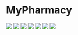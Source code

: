 # MyPharmacy
![](http://cs625431.vk.me/v625431950/2c975/cywH6sHJwfk.jpg)
![](http://cs625431.vk.me/v625431950/2c97f/MH4VmQ1U7s8.jpg)
![](http://cs625431.vk.me/v625431950/2c989/egYoXfEfOh0.jpg)
![](http://cs625431.vk.me/v625431950/2c993/2Uf8MOVlfjw.jpg)
![](http://cs625431.vk.me/v625431950/2c99d/fC_Qgn9Y2xk.jpg)
![](http://cs625431.vk.me/v625431950/2c9a7/gJRgiIOFLkM.jpg)
![](http://cs625431.vk.me/v625431950/2c9b1/vhkFum78kx0.jpg)
